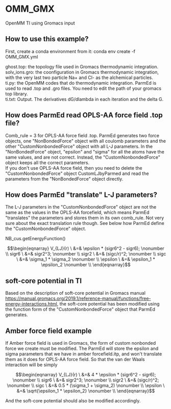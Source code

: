 # OMM_GMX
OpenMM TI using Gromacs input

## How to use this example?
First, create a conda environment from it: conda env create -f OMM_GMX.yml

ghost.top: the topology file used in Gromacs thermodynamic integration.  
solv_ions.gro: the coonfiguration in Gromacs thermodynamic integration, with the very last two particle Na+ and Cl- as the alchemical particles.  
ti.py: the OpenMM codes that do thermodynamic integration. ParmEd is used to read .top and .gro files. You need to edit the path of your gromacs top library.  
ti.txt: Output. The derivatives dG/dlambda in each iteration and the delta G.  

## How does ParmEd read OPLS-AA force field .top file?
Comb_rule = 3 for OPLS-AA force field .top. ParmEd generates two force objects, one "NonBondedForce" object with all coulomb parameters and the other "CustomNonbondedForce" object with all L-J parameters. In the "NonBondedForce" object, "epsilon" and "sigma" for all the atoms have the same values, and are not correct. Instead, the "CustomNonbondedForce" object keeps all the correct parameters.  
If you don't use OPLS-AA force field, then you need to delete the "CustomNonbondedForce" object CustomLJbyParmed and read the parameters from the "NonBondedForce" object directly.  

## How does ParmEd "translate" L-J parameters?
The L-J parameters in the "CustomNonbondedForce" object are not the same as the values in the OPLS-AA forcefield, which means ParmEd "translates" the parameters and stores them in its own comb_rule. Not very sure about the exact translation rule though. See below how ParmEd define the "CustomNonbondedForce" object.

NB_cus.getEnergyFunction()  

$$\begin{eqnarray} 
V_{LJ}(r) \ &=& \epsilon * (sigr6^2 - sigr6);      \nonumber \\
sigr6 \ &=& sigr2^3; \nonumber \\
sigr2 \ &=& (sigc/r)^2; \nonumber \\
sigc \ &=& \sigma_1 * \sigma_2 \nonumber \\
\epsilon \ &=& \epsilon_1 * \epsilon_2 \nonumber \\
\end{eqnarray}$$

## soft-core potential in TI
Based on the description of soft-core potential in Gromacs manual https://manual.gromacs.org/2019.1/reference-manual/functions/free-energy-interactions.html, the soft-core potential has been modified using the function form of the "CustomNonbondedForce" object that ParmEd generates.

## Amber force field example
If Amber force field is used in Gromacs, the form of custom nonbonded force we create must be modified. The ParmEd will store the epsilon and sigma parameters that we have in amber forcefield.itp, and won't translate them as it does for OPLS-AA force field. So that the van der Waals interaction will be simply

$$\begin{eqnarray}
V_{LJ}(r) \ &=& 4 * \epsilon * (sigr6^2 - sigr6);      \nonumber \\
sigr6 \ &=& sigr2^3; \nonumber \\
sigr2 \ &=& (sigc/r)^2; \nonumber \\
sigc \ &=& 0.5 * (\sigma_1 + \sigma_2) \nonumber \\
\epsilon \ &=& \sqrt{\epsilon_1 * \epsilon_2} \nonumber \\
\end{eqnarray}$$

And the soft-core potential should also be modified accordingly.
